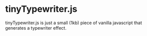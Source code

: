 # tinyTypewriter.js

tinyTypewriter.js is just a small (1kb) piece of vanilla javascript that generates a typewriter effect.
